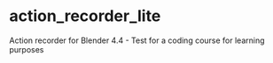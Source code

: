 # action_recorder_lite
Action recorder for Blender 4.4 - Test for a coding course for learning purposes
